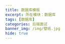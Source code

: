 ```yaml
---
title: 数据库模板
excerpt: 所在模块：数据库
tags: [数据库]
categories: 后端面试
banner_img: /img/壁纸.jpg
hide: true
---
```


#### 

